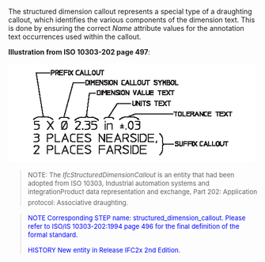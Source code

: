 ﻿The structured dimension callout represents a special type of a draughting callout, which identifies the various components of the dimension text. This is done by ensuring the correct _Name_ attribute values for the annotation text occurrences used within the callout.

**Illustration from ISO 10303-202 page 497**:

![structured dimension callout](../../../../../../figures/ifcstructureddimensioncallout.gif)
> <font size="-1">NOTE: The <i>IfcStructuredDimensionCallout</i> is an
		  entity that had been adopted from ISO 10303, Industrial automation systems and
		  integration&#151;Product data representation and exchange, Part 202:
		  Application protocol: Associative draughting.</font>
>

> <font color="#0000FF" size="-1"> NOTE Corresponding STEP name:
		  structured_dimension_callout. Please refer to ISO/IS 10303-202:1994 page 496
		  for the final definition of the formal standard. </font>
> 
> <font size="-1"><font color="#0000FF">HISTORY New entity in Release
		  IFC2x 2nd Edition.</font> </font>
>
